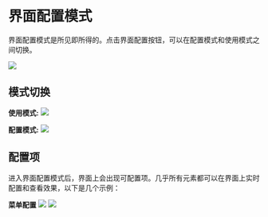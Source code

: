 # 界面配置模式

界面配置模式是所见即所得的。点击界面配置按钮，可以在配置模式和使用模式之间切换。

![](/interface/interface-settings.png)

## 模式切换

**使用模式:**
![](/interface/modal-use.png)

**配置模式:**
![](/interface/modal-setting.png)

## 配置项
进入界面配置模式后，界面上会出现可配置项。几乎所有元素都可以在界面上实时配置和查看效果，以下是几个示例：

**菜单配置**
![](/interface/setting-menu1.png)
![](/interface/setting-menu2.png)




